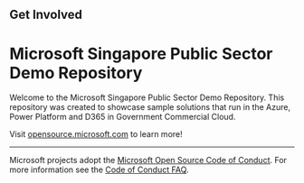 ## Get Involved

# Microsoft Singapore Public Sector Demo Repository

Welcome to the Microsoft Singapore Public Sector Demo Repository.  This repository was created to showcase sample solutions that run in the Azure, Power Platform and D365 in Government Commercial Cloud. 

Visit [opensource.microsoft.com](https://opensource.microsoft.com) to learn more!

----

Microsoft projects adopt the [Microsoft Open Source Code of Conduct](https://opensource.microsoft.com/codeofconduct/). For more information see the [Code of Conduct FAQ](https://opensource.microsoft.com/codeofconduct/faq/).
